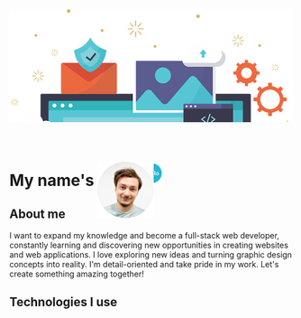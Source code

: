 <div>
  <img src="images/98-cms-web-development.webp" alt="cover" style="width:100%;max-width:1000px;height:200px;object-fit:cover;object-position:top; position:relative;display:block;margin:0 auto"/>
  <img src="images/photo-circle.jpg" alt="photo" style="width:100px;height:100px;position:absolute;left:40%;top:8%"/>
</div>
<br/><br/>

# My name's Dima <img src="images/chat.png" alt="hello" style="max-width:40px;max-height:40px">

## About me

I want to expand my knowledge and become a full-stack web developer, constantly learning and discovering new opportunities in creating websites and web applications. I love exploring new ideas and turning graphic design concepts into reality. I'm detail-oriented and take pride in my work. Let's create something amazing together!
<br/>

## Technologies I use






<!--
**kobewinona/kobewinona** is a ✨ _special_ ✨ repository because its `README.md` (this file) appears on your GitHub profile.

Here are some ideas to get you started:

- 🔭 I’m currently working on ...
- 🌱 I’m currently learning ...
- 👯 I’m looking to collaborate on ...
- 🤔 I’m looking for help with ...
- 💬 Ask me about ...
- 📫 How to reach me: ...
- 😄 Pronouns: ...
- ⚡ Fun fact: ...
-->
